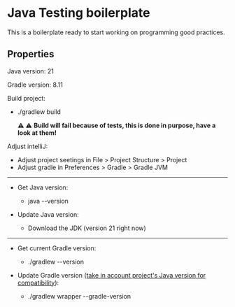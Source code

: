 # Java Testing boilerplate

This is a boilerplate ready to start working on programming good practices.

## Properties

Java version: 21

Gradle version: 8.11

Build project:
- ./gradlew build

  :warning: :warning: **Build will fail because of tests, this is done in purpose, have a look at them!**  

Adjust intelliJ:
- Adjust project seetings in File > Project Structure > Project
- Adjust gradle in Preferences > Gradle > Gradle JVM

---

- Get Java version:
  - java --version

- Update Java version:
  - Download the JDK (version 21 right now)

---

- Get current Gradle version:
    - ./gradlew --version
    
- Update Gradle version ([take in account project's Java version for compatibility](https://docs.gradle.org/current/userguide/compatibility.html)):
    - ./gradlew wrapper --gradle-version <gradle-version>